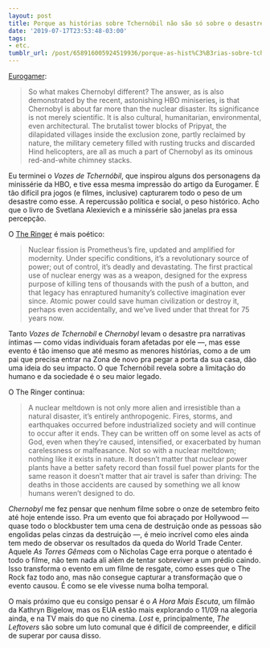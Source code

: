 ```yaml
---
layout: post
title: Porque as histórias sobre Tchernóbil não são só sobre o desastre nuclear
date: '2019-07-17T23:53:48-03:00'
tags:
- etc.
tumblr_url: /post/658916005924519936/porque-as-hist%C3%B3rias-sobre-tchern%C3%B3bil-n%C3%A3o-s%C3%A3o-s%C3%B3
---
```

[Eurogamer](https://www.eurogamer.net/articles/2019-07-01-how-chernobyl-cast-its-shadow-over-video-games):

> So what makes Chernobyl different? The answer, as is also demonstrated by the recent, astonishing HBO miniseries, is that Chernobyl is about far more than the nuclear disaster. Its significance is not merely scientific. It is also cultural, humanitarian, environmental, even architectural. The brutalist tower blocks of Pripyat, the dilapidated villages inside the exclusion zone, partly reclaimed by nature, the military cemetery filled with rusting trucks and discarded Hind helicopters, are all as much a part of Chernobyl as its ominous red-and-white chimney stacks.

Eu terminei o _Vozes de Tchernóbil_, que inspirou alguns dos personagens da minissérie da HBO, e tive essa mesma impressão do artigo da Eurogamer. É tão difícil pra jogos (e filmes, inclusive) capturarem todo o peso de um desastre como esse. A repercussão política e social, o peso histórico. Acho que o livro de Svetlana Alexievich e a minissérie são janelas pra essa percepção.

O [The Ringer](https://www.theringer.com/tv/2019/5/6/18530653/chernobyl-hbo-miniseries-nuclear-accident) é mais poético:

> Nuclear fission is Prometheus’s fire, updated and amplified for modernity. Under specific conditions, it’s a revolutionary source of power; out of control, it’s deadly and devastating. The first practical use of nuclear energy was as a weapon, designed for the express purpose of killing tens of thousands with the push of a button, and that legacy has enraptured humanity’s collective imagination ever since. Atomic power could save human civilization or destroy it, perhaps even accidentally, and we’ve lived under that threat for 75 years now.

Tanto _Vozes de Tchernobil_ e _Chernobyl_ levam o desastre pra narrativas íntimas — como vidas individuais foram afetadas por ele —, mas esse evento é tão imenso que até mesmo as menores histórias, como a de um pai que precisa entrar na Zona de novo pra pegar a porta da sua casa, dão uma ideia do seu impacto. O que Tchernóbil revela sobre a limitação do humano e da sociedade é o seu maior legado.

O The Ringer continua:

> A nuclear meltdown is not only more alien and irresistible than a natural disaster, it’s entirely anthropogenic. Fires, storms, and earthquakes occurred before industrialized society and will continue to occur after it ends. They can be written off on some level as acts of God, even when they’re caused, intensified, or exacerbated by human carelessness or malfeasance. Not so with a nuclear meltdown; nothing like it exists in nature. It doesn’t matter that nuclear power plants have a better safety record than fossil fuel power plants for the same reason it doesn’t matter that air travel is safer than driving: The deaths in those accidents are caused by something we all know humans weren’t designed to do.

_Chernobyl_ me fez pensar que nenhum filme sobre o onze de setembro feito até hoje entende isso. Pra um evento que foi abraçado por Hollywood — quase todo o blockbuster tem uma cena de destruição onde as pessoas são engolidas pelas cinzas da destruição —, é meio incrível como eles ainda tem medo de observar os resultados da queda do World Trade Center. Aquele _As Torres Gêmeas_ com o Nicholas Cage erra porque o atentado é todo o filme, não tem nada ali além de tentar sobreviver a um prédio caindo. Isso transforma o evento em um filme de resgate, como esses que o The Rock faz todo ano, mas não consegue capturar a transformação que o evento causou. É como se ele vivesse numa bolha temporal.

O mais próximo que eu consigo pensar é o _A Hora Mais Escuta_, um filmão da Kathryn Bigelow, mas os EUA estão mais explorando o 11/09 na alegoria ainda, e na TV mais do que no cinema. _Lost_ e, principalmente, _The Leftovers_ são sobre um luto comunal que é difícil de compreender, e difícil de superar por causa disso.

